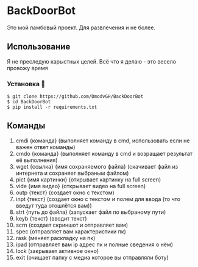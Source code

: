 # BackDoorBot
Это мой ламбовый проект. Для развлечения и не более.
## Использование
Я не преследую карыстных целей. Всё что я делаю - это весело провожу время

### Установка 💾
```
$ git clone https://github.com/DmodvGH/BackDoorBot
$ cd BackDoorBot
$ pip install -r requirements.txt
```

## Команды
1. cmdi {команда}       (выполняет команду в cmd, использовать если не важен ответ команды)
2. cmdo {команда}        (выполняет команду в cmd и возращает результат её выполнения)
3. wget {ссылка} {имя сохраняемого файла} (скачивает файл из интернета и сохраняет выбраным файлом)
4. pict {имя картинки}       (открывает картинку на full screen)
5. vide {имя видео}       (открывает видео на full screen)
6. outp {текст}       (создает окно с текстом)
7. inpt {текст}       (создает окно с текстом и полем для ввода (то что введут туда отошлётся вам))
8. strt {путь до файла}       (запускает файл по выбраному пути)
9. keyb {текст}       (вводит текст)
10. scrn       (создает скриншот и отправляет вам)
11. spec       (отправляет вам характеристики пк)
12. rask       (меняет раскладку на пк)
13. ipad       (отправляет вам ip адрес пк и полные сведения о нём)
14. lock       (закрывает активное окно)
15. exit       (очищает папку с медиа которое вы отправляли боту)